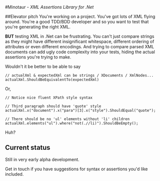 #Minotaur - *XML Assertions Library for .Net*

##Elevator pitch
You're working on a project. You've got lots of XML flying around. You're a good TDD/BDD developer and so you want to test that you're generating the right XML. 

**BUT** testing XML in .Net can be frustrating. You can't just compare strings as they might have different insignificant whitespace, different ordering of attributes or even different encodings. And trying to compare parsed XML documents can add ugly code complexity into your tests, hiding the actual assertions you're trying to make.

Wouldn't it be better to be able to say

    // actualXml & expectedXml can be strings / XDocuments / XmlNodes...
    actualXml.ShouldBeEquivalentTo(expectedXml)
	
Or,

    // Notice nice fluent XPath style syntax

    // Third paragraph should have 'quote' style
    actualXml.x("document").x("para")[3].x("style").ShouldEqual("quote");
	
    // There should be no 'ul' elements without 'li' children
    actualXml.elements("ul").where("not(.//li)").ShouldBeEmpty();
	
Huh?

## Current status

Still in very early alpha development.

Get in touch if you have suggestions for syntax or assertions you'd like included.
